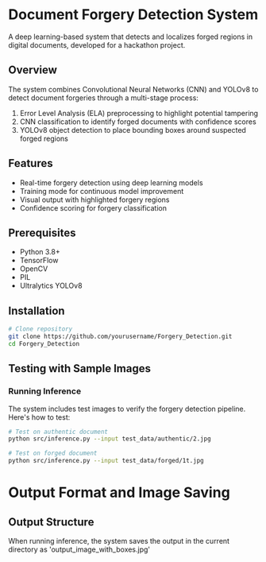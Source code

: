 # Document Forgery Detection System

A deep learning-based system that detects and localizes forged regions in digital documents, developed for a hackathon project.

## Overview 
The system combines Convolutional Neural Networks (CNN) and YOLOv8 to detect document forgeries through a multi-stage process:

1. Error Level Analysis (ELA) preprocessing to highlight potential tampering
2. CNN classification to identify forged documents with confidence scores
3. YOLOv8 object detection to place bounding boxes around suspected forged regions

## Features
- Real-time forgery detection using deep learning models
- Training mode for continuous model improvement
- Visual output with highlighted forgery regions
- Confidence scoring for forgery classification

## Prerequisites
- Python 3.8+
- TensorFlow 
- OpenCV
- PIL
- Ultralytics YOLOv8

## Installation
```bash
# Clone repository
git clone https://github.com/yourusername/Forgery_Detection.git
cd Forgery_Detection
```

## Testing with Sample Images

### Running Inference
The system includes test images to verify the forgery detection pipeline. Here's how to test:

```bash
# Test on authentic document
python src/inference.py --input test_data/authentic/2.jpg

# Test on forged document 
python src/inference.py --input test_data/forged/1t.jpg
```

# Output Format and Image Saving

## Output Structure
When running inference, the system saves the output in the current directory as 'output_image_with_boxes.jpg'

